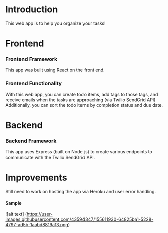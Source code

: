 # Introduction
This web app is to help you organize your tasks!

# Frontend
### Frontend Framework
This app was built using React on the front end.

### Frontend Functionality
With this web app, you can create todo items, add tags to those tags, and receive emails when the tasks are approaching (via Twilio SendGrid API)
Additionally, you can sort the todo items by completion status and due date.

# Backend
### Backend Framework
This app uses Express (built on Node.js) to create various endpoints to communicate with the Twilio SendGrid API.

# Improvements
Still need to work on hosting the app via Heroku and user error handling.



#### Sample

![alt text] (https://user-images.githubusercontent.com/43594347/155611930-64825ba1-5228-4797-ad5b-1aabd8819a13.png)
